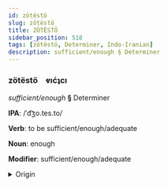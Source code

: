 ```yaml
---
id: zötëstö
slug: zötëstö
title: ZÖTËSTÖ
sidebar_position: 518
tags: [zötëstö, Determiner, Indo-Iranian]
description: sufficient/enough § Determiner
---
```


### zötëstö&emsp;<span kind="abugida">ⱴıćʇcı</span>

*sufficient/enough* **§** Determiner

**IPA**: /ˈd͡ʒo.tes.to/

**Verb**: to be sufficient/enough/adequate

**Noun**: enough

**Modifier**: sufficient/enough/adequate

<details>
    <summary>Origin</summary>
    Bengali যথেষ্ট jotheśṭo [ˈdʑɔt̪ʰestoˑ]<br/>
    <em>Indo-Iranian Language Family</em>
</details>